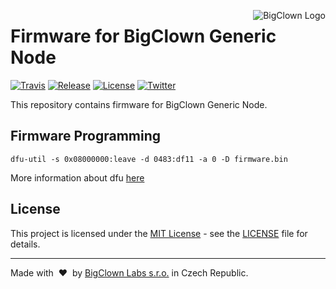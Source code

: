 <a href="https://www.bigclown.com"><img src="https://s3.eu-central-1.amazonaws.com/bigclown/gh-readme-logo.png" alt="BigClown Logo" align="right"></a>

# Firmware for BigClown Generic Node

[![Travis](https://img.shields.io/travis/bigclownlabs/bcp-generic-node/master.svg)](https://travis-ci.org/bigclownlabs/bcp-generic-node)
[![Release](https://img.shields.io/github/release/bigclownlabs/bcp-generic-node.svg)](https://github.com/bigclownlabs/bcp-generic-node/releases)
[![License](https://img.shields.io/github/license/bigclownlabs/bcp-generic-node.svg)](https://github.com/bigclownlabs/bcp-generic-node/blob/master/LICENSE)
[![Twitter](https://img.shields.io/twitter/follow/BigClownLabs.svg?style=social&label=Follow)](https://twitter.com/BigClownLabs)

This repository contains firmware for BigClown Generic Node.

## Firmware Programming
```
dfu-util -s 0x08000000:leave -d 0483:df11 -a 0 -D firmware.bin
```
More information about dfu [here](https://doc.bigclown.com/core-module-flashing.html)

## License

This project is licensed under the [MIT License](https://opensource.org/licenses/MIT/) - see the [LICENSE](LICENSE) file for details.

---

Made with &nbsp;&#x2764;&nbsp; by [BigClown Labs s.r.o.](https://www.bigclown.com) in Czech Republic.
